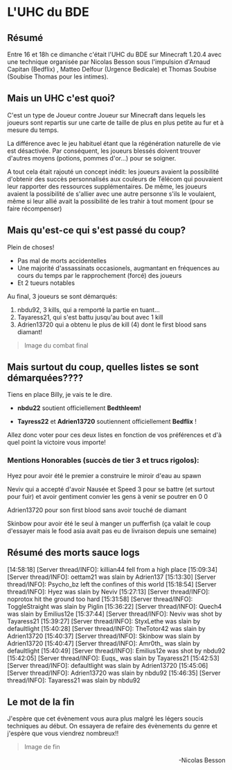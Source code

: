 # L'UHC du BDE  

## Résumé

Entre 16 et 18h ce dimanche c'était l'UHC du BDE sur Minecraft 1.20.4 avec une technique organisée par Nicolas Besson sous l'impulsion d'Arnaud Capitan (Bedflix) , Matteo Delfour (Urgence Bedicale) et Thomas Soubise (Soubise Thomas pour les intimes).

##  Mais un UHC c'est quoi?

C'est un type de Joueur contre Joueur sur Minecraft dans lequels les joueurs sont repartis sur une carte de taille de plus en plus petite au fur et à mesure du temps. 

La différence avec le jeu habituel étant que la régénération naturelle de vie est désactivée. Par conséquent, les joueurs blessés doivent trouver d'autres moyens (potions, pommes d'or...) pour se soigner.

A tout cela était rajouté un concept inédit: les joueurs avaient la possibilité d'obtenir des succès personnalisés aux couleurs de Télécom qui pouvaient leur rapporter des ressources supplémentaires. De même, les joueurs avaient la possibilité de s'allier avec une autre personne s'ils le voulaient, même si leur allié avait la possibilité de les trahir à tout moment (pour se faire récompenser)

## Mais qu'est-ce qui s'est passé du coup?

Plein de choses! 
* Pas mal de morts accidentelles
* Une majorité d'assassinats occasionels, augmantant en fréquences au cours du temps par le rapprochement (forcé) des joueurs
* Et 2 tueurs notables

Au final, 3 joueurs se sont démarqués:

1. nbdu92, 3 kills, qui a remporté la partie en tuant...
2. Tayaress21, qui s'est battu jusqu'au bout avec 1 kill
3. Adrien13720 qui a obtenu le plus de kill (4) dont le first blood sans diamant!

> Image du combat final

## Mais surtout du coup, quelles listes se sont démarquées????

Tiens en place Billy, je vais te le dire.

* **nbdu22** soutient officiellement **Bedthleem!**

* **Tayress22** et **Adrien13720** soutiennent officiellement **Bedflix** !

Allez donc voter pour ces deux listes en fonction de vos préférences et d'à quel point la victoire vous importe!

### Mentions Honorables (succès de tier 3 et trucs rigolos):

Hyez pour avoir été le premier a construire le miroir d'eau au spawn

Neviv qui a accepté d'avoir Nausée et Speed 3 pour se battre (et surtout pour fuir) et avoir gentiment convier les gens à venir se poutrer en 0 0

Adrien13720 pour son first blood sans avoir touché de diamant

Skinbow pour avoir été le seul à manger un pufferfish (ça valait le coup d'essayer mais le food asia avait pas eu de livraison depuis une semaine)

## Résumé des morts sauce logs

[14:58:18] [Server thread/INFO]: kiIIian44 fell from a high place
[15:09:34] [Server thread/INFO]: oettam21 was slain by Adrien137
[15:13:30] [Server thread/INFO]: Psycho_bz left the confines of this world
[15:18:54] [Server thread/INFO]: Hyez was slain by Neviv
[15:27:13] [Server thread/INFO]: noprotox hit the ground too hard
[15:31:58] [Server thread/INFO]: ToggleStraight was slain by Piglin
[15:36:22] [Server thread/INFO]: Quech4 was slain by Emilius12e
[15:37:44] [Server thread/INFO]: Neviv was shot by Tayaress21
[15:39:27] [Server thread/INFO]: StyxLethe was slain by defaultlight
[15:40:28] [Server thread/INFO]: TheTotor42 was slain by Adrien13720
[15:40:37] [Server thread/INFO]: Skinbow was slain by Adrien13720
[15:40:47] [Server thread/INFO]: Amr0th_ was slain by defaultlight
[15:40:49] [Server thread/INFO]: Emilius12e was shot by nbdu92
[15:42:05] [Server thread/INFO]: Euqs_ was slain by Tayaress21
[15:42:53] [Server thread/INFO]: defaultlight was slain by Adrien13720
[15:45:06] [Server thread/INFO]: Adrien13720 was slain by nbdu92
[15:46:35] [Server thread/INFO]: Tayaress21 was slain by nbdu92

## Le mot de la fin

J'espère que cet évènement vous aura plus malgré les légers soucis techniques au début. On essayera de refaire des évènements du genre et j'espère que vous viendrez nombreux!!

> Image de fin


<div style='text-align:right'>-Nicolas Besson</div>
